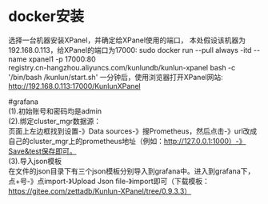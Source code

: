 # docker安装  
选择一台机器安装XPanel，并确定给XPanel使用的端口， 本处假设该机器为192.168.0.113，给XPanel的端口为17000:
sudo docker run --pull always -itd --name xpanel1 -p 17000:80 \
  registry.cn-hangzhou.aliyuncs.com/kunlundb/kunlun-xpanel bash -c '/bin/bash /kunlun/start.sh'
一分钟后，使用浏览器打开XPanel网站: ​http://192.168.0.113:17000/KunlunXPanel

#grafana  
(1).初始账号和密码均是admin    
(2).绑定cluster_mgr数据源：  
页面上左边框找到设置-》Data sources-》搜Prometheus，然后点击-》url改成自己的cluster_mgr上的prometheus地址（例如：http://127.0.0.1:1000）-》Save&test保存即可。    
(3).导入json模板  
在文件的json目录下有三个json模板分别导入到grafana中。进入到grafana下，点+号-》点import-》Upload Json file-》import即可（下载模板：https://gitee.com/zettadb/Kunlun-XPanel/tree/0.9.3.3）
